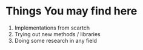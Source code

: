 # Things You may find here
1. Implementations from scartch
2. Trying out new methods / libraries
3. Doing some research in any field
